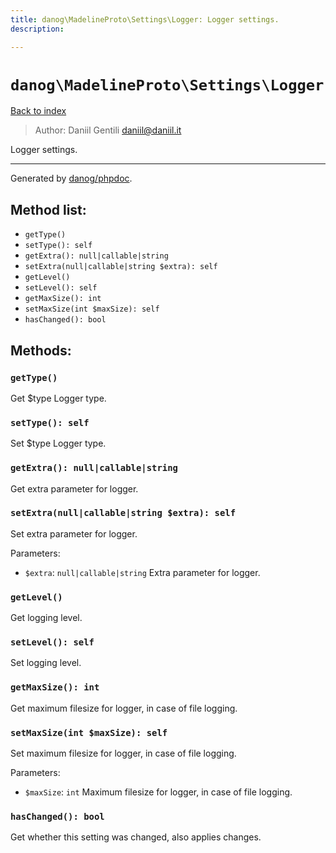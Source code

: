 ```yaml
---
title: danog\MadelineProto\Settings\Logger: Logger settings.
description: 

---
```

# `danog\MadelineProto\Settings\Logger`
[Back to index](../../../index.md)

> Author: Daniil Gentili <daniil@daniil.it>  
  

Logger settings.  




---
Generated by [danog/phpdoc](https://phpdoc.daniil.it).  
## Method list:
* `getType()`
* `setType(): self`
* `getExtra(): null|callable|string`
* `setExtra(null|callable|string $extra): self`
* `getLevel()`
* `setLevel(): self`
* `getMaxSize(): int`
* `setMaxSize(int $maxSize): self`
* `hasChanged(): bool`

## Methods:
### `getType()`

Get $type Logger type.



### `setType(): self`

Set $type Logger type.



### `getExtra(): null|callable|string`

Get extra parameter for logger.



### `setExtra(null|callable|string $extra): self`

Set extra parameter for logger.


Parameters:
* `$extra`: `null|callable|string` Extra parameter for logger.  



### `getLevel()`

Get logging level.



### `setLevel(): self`

Set logging level.



### `getMaxSize(): int`

Get maximum filesize for logger, in case of file logging.



### `setMaxSize(int $maxSize): self`

Set maximum filesize for logger, in case of file logging.


Parameters:
* `$maxSize`: `int` Maximum filesize for logger, in case of file logging.  



### `hasChanged(): bool`

Get whether this setting was changed, also applies changes.



